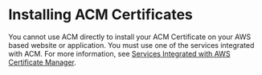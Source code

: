 # Installing ACM Certificates<a name="gs-acm-install"></a>

 You cannot use ACM directly to install your ACM Certificate on your AWS based website or application\. You must use one of the services integrated with ACM\. For more information, see [Services Integrated with AWS Certificate Manager](acm-services.md)\. 